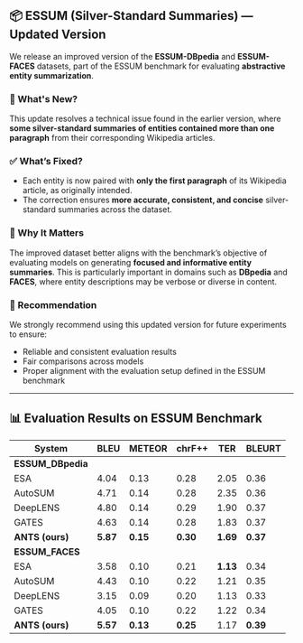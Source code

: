 ## 📦 ESSUM (Silver-Standard Summaries) — Updated Version

We release an improved version of the **ESSUM-DBpedia** and **ESSUM-FACES** datasets, part of the ESSUM benchmark for evaluating **abstractive entity summarization**.

### 🔧 What's New?

This update resolves a technical issue found in the earlier version, where **some silver-standard summaries of entities contained more than one paragraph** from their corresponding Wikipedia articles.

### ✅ What’s Fixed?

- Each entity is now paired with **only the first paragraph** of its Wikipedia article, as originally intended.
- The correction ensures **more accurate, consistent, and concise** silver-standard summaries across the dataset.

### 📌 Why It Matters

The improved dataset better aligns with the benchmark’s objective of evaluating models on generating **focused and informative entity summaries**. This is particularly important in domains such as **DBpedia** and **FACES**, where entity descriptions may be verbose or diverse in content.

### 📢 Recommendation

We strongly recommend using this updated version for future experiments to ensure:
- Reliable and consistent evaluation results  
- Fair comparisons across models  
- Proper alignment with the evaluation setup defined in the ESSUM benchmark  

---

## 📊 Evaluation Results on ESSUM Benchmark

| System         | BLEU | METEOR | chrF++ | TER  | BLEURT |
|----------------|------|--------|--------|------|--------|
| **ESSUM_DBpedia** |   |        |        |      |        |
| ESA            | 4.04 | 0.13   | 0.28   | 2.05 | 0.36   |
| AutoSUM        | 4.71 | 0.14   | 0.28   | 2.35 | 0.36   |
| DeepLENS       | 4.80 | 0.14   | 0.29   | 1.90 | 0.37   |
| GATES          | 4.63 | 0.14   | 0.28   | 1.83 | 0.37   |
| **ANTS (ours)**| **5.87** | **0.15** | **0.30** | **1.69** | **0.37** |
| **ESSUM_FACES**|      |        |        |      |        |
| ESA            | 3.58 | 0.10   | 0.21   | **1.13** | 0.34   |
| AutoSUM        | 4.43 | 0.10   | 0.22   | 1.21 | 0.35   |
| DeepLENS       | 3.15 | 0.09   | 0.20   | 1.13 | 0.33   |
| GATES          | 4.05 | 0.10   | 0.22   | 1.22 | 0.34   |
| **ANTS (ours)**| **5.57** | **0.13** | **0.25** | 1.17 | **0.39** |
